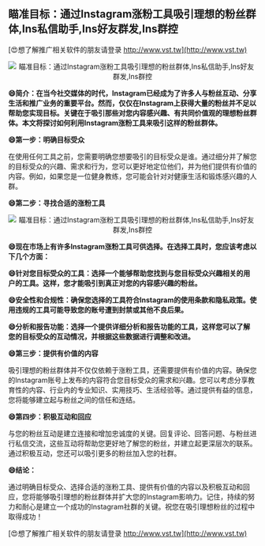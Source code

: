 ## **瞄准目标：通过Instagram涨粉工具吸引理想的粉丝群体,Ins私信助手,Ins好友群发,Ins群控**

[😍想了解推广相关软件的朋友请登录 http://www.vst.tw](http://www.vst.tw)

 <center><img src="https://vst.tw/MP4/tuiguang/png/5.png" alt="瞄准目标：通过Instagram涨粉工具吸引理想的粉丝群体,Ins私信助手,Ins好友群发,Ins群控"></center>

**😄简介：在当今社交媒体的时代，Instagram已经成为了许多人与粉丝互动、分享生活和推广业务的重要平台。然而，仅仅在Instagram上获得大量的粉丝并不足以帮助您实现目标。关键在于吸引那些对您内容感兴趣、有共同价值观的理想粉丝群体。本文将探讨如何利用Instagram涨粉工具来吸引这样的粉丝群体。**

**😄第一步：明确目标受众**

在使用任何工具之前，您需要明确您想要吸引的目标受众是谁。通过细分并了解您的目标受众的兴趣、需求和行为，您可以更好地定位他们，并为他们提供有价值的内容。例如，如果您是一位健身教练，您可能会针对对健康生活和锻炼感兴趣的人群。

**😄第二步：寻找合适的涨粉工具**

 <center><img src="https://vst.tw/MP4/tuiguang/png/0.png" alt="瞄准目标：通过Instagram涨粉工具吸引理想的粉丝群体,Ins私信助手,Ins好友群发,Ins群控"></center>

**😄现在市场上有许多Instagram涨粉工具可供选择。在选择工具时，您应该考虑以下几个方面：**

**😄针对您目标受众的工具：选择一个能够帮助您找到与您目标受众兴趣相关的用户的工具。这样，您才能吸引到真正对您的内容感兴趣的粉丝。**

**😄安全性和合规性：确保您选择的工具符合Instagram的使用条款和隐私政策。使用违规的工具可能导致您的账号遭到封禁或其他不良后果。**

**😄分析和报告功能：选择一个提供详细分析和报告功能的工具，这样您可以了解您的目标受众的互动情况，并根据这些数据进行调整和改进。**

**😄第三步：提供有价值的内容**

吸引理想的粉丝群体并不仅仅依赖于涨粉工具，还需要提供有价值的内容。确保您的Instagram账号上发布的内容符合您目标受众的需求和兴趣。您可以考虑分享教育性的内容、行业内的专业知识、实用技巧、生活经验等。通过提供有益的信息，您将能够建立起与粉丝之间的信任和连结。

**😄第四步：积极互动和回应**

与您的粉丝互动是建立连接和增加忠诚度的关键。回复评论、回答问题、与粉丝进行私信交流，这些互动将帮助您更好地了解您的粉丝，并建立起更深层次的联系。通过积极互动，您还可以吸引更多的粉丝加入您的社群。

**😄结论：**

通过明确目标受众、选择合适的涨粉工具、提供有价值的内容以及积极互动和回应，您将能够吸引理想的粉丝群体并扩大您的Instagram影响力。记住，持续的努力和耐心是建立一个成功的Instagram社群的关键。祝您在吸引理想粉丝的过程中取得成功！

[😍想了解推广相关软件的朋友请登录 http://www.vst.tw](http://www.vst.tw)



